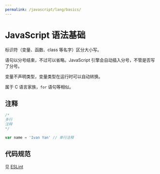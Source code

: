 ```yaml
---
permalink: /javascript/lang/basics/
---
```


# JavaScript 语法基础

标识符（变量、函数、class 等名字）区分大小写。

语句以分号结束，不过可以省略。JavaScript 引擎会自动插入分号，不管是否写了分号。

变量不声明类型，变量类型在运行时可以自动转换。

属于 C 语言家族，`for` 语句等相似。

## 注释

```js
/*
多行
注释
*/

var name = 'Ivan Yan' // 单行注释
```

## 代码规范

见 [ESLint](../../nodejs/eslint.md)
